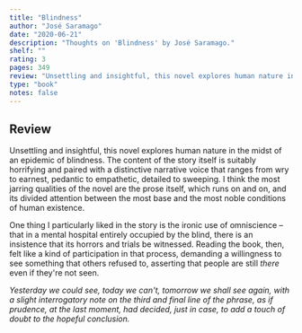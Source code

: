 ```yaml
---
title: "Blindness"
author: "José Saramago"
date: "2020-06-21"
description: "Thoughts on 'Blindness' by José Saramago."
shelf: ""
rating: 3
pages: 349
review: "Unsettling and insightful, this novel explores human nature in the midst of an epidemic of blindness. The content of the story itself is suitably horrifying and paired with a distinctive narrative voice that ranges from wry to earnest, pedantic to empathetic, detailed to sweeping. I think the most jarring qualities of the novel are the prose itself, which runs on and on, and its divided attention between the most base and the most noble conditions of human existence.<br/><br/>One thing I particularly liked in the story is the ironic use of omniscience – that in a mental hospital entirely occupied by the blind, there is an insistence that its horrors and trials be witnessed. Reading the book, then, felt like a kind of participation in that process, demanding a willingness to see something that others refused to, asserting that people are still <i>there</i> even if they're not seen. <br/><br/><i>Yesterday we could see, today we can't, tomorrow we shall see again, with a slight interrogatory note on the third and final line of the phrase, as if prudence, at the last moment, had decided, just in case, to add a touch of doubt to the hopeful conclusion.</i>"
type: "book"
notes: false
---
```


## Review

Unsettling and insightful, this novel explores human nature in the midst of an epidemic of blindness. The content of the story itself is suitably horrifying and paired with a distinctive narrative voice that ranges from wry to earnest, pedantic to empathetic, detailed to sweeping. I think the most jarring qualities of the novel are the prose itself, which runs on and on, and its divided attention between the most base and the most noble conditions of human existence.

One thing I particularly liked in the story is the ironic use of omniscience – that in a mental hospital entirely occupied by the blind, there is an insistence that its horrors and trials be witnessed. Reading the book, then, felt like a kind of participation in that process, demanding a willingness to see something that others refused to, asserting that people are still _there_ even if they're not seen.

_Yesterday we could see, today we can't, tomorrow we shall see again, with a slight interrogatory note on the third and final line of the phrase, as if prudence, at the last moment, had decided, just in case, to add a touch of doubt to the hopeful conclusion._
